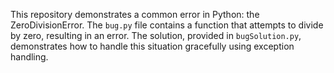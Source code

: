 This repository demonstrates a common error in Python: the ZeroDivisionError.  The `bug.py` file contains a function that attempts to divide by zero, resulting in an error. The solution, provided in `bugSolution.py`, demonstrates how to handle this situation gracefully using exception handling.
